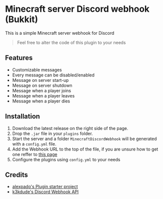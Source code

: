 # Minecraft server Discord webhook (Bukkit)

This is a simple Minecraft server webhook for Discord

>Feel free to alter the code of this plugin to your needs


## Features
* Customizable messages
* Every message can be disabled/enabled
* Message on server start-up
* Message on server shutdown
* Message when a player joins
* Message when a player leaves
* Message when a player dies


## Installation
1. Download the latest release on the right side of the page.
2. Drop the `.jar` file in your `plugins` folder.
3. Start the server and a folder `MinecraftDiscordWebhook` will be generated with a `config.yml` file.
4. Add the Webhook URL to the top of the file, if you are unsure how to get one reffer to [this page](https://support.discord.com/hc/en-us/articles/228383668-Intro-to-Webhooks)
5. Configure the plugins using `config.yml` to your needs


## Credits
* [alexpado's Plugin starter project](https://github.com/alexpado/papermc-plugin-starter)
* [k3kdude's Discord Webhook API](https://gist.github.com/k3kdude/fba6f6b37594eae3d6f9475330733bdb)
